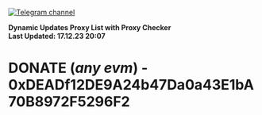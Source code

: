 [![Telegram channel](https://img.shields.io/endpoint?url=https://runkit.io/damiankrawczyk/telegram-badge/branches/master?url=https://t.me/n4z4v0d)](https://t.me/n4z4v0d) 

**Dynamic Updates Proxy List with Proxy Checker**  
**Last Updated: 17.12.23 20:07**

# DONATE (_any evm_) - 0xDEADf12DE9A24b47Da0a43E1bA70B8972F5296F2
